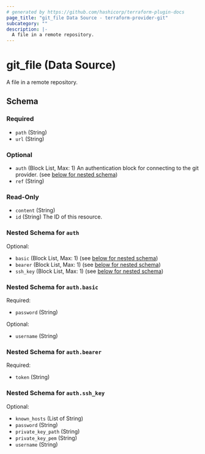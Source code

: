 ```yaml
---
# generated by https://github.com/hashicorp/terraform-plugin-docs
page_title: "git_file Data Source - terraform-provider-git"
subcategory: ""
description: |-
  A file in a remote repository.
---
```


# git_file (Data Source)

A file in a remote repository.



<!-- schema generated by tfplugindocs -->
## Schema

### Required

- `path` (String)
- `url` (String)

### Optional

- `auth` (Block List, Max: 1) An authentication block for connecting to the git provider. (see [below for nested schema](#nestedblock--auth))
- `ref` (String)

### Read-Only

- `content` (String)
- `id` (String) The ID of this resource.

<a id="nestedblock--auth"></a>
### Nested Schema for `auth`

Optional:

- `basic` (Block List, Max: 1) (see [below for nested schema](#nestedblock--auth--basic))
- `bearer` (Block List, Max: 1) (see [below for nested schema](#nestedblock--auth--bearer))
- `ssh_key` (Block List, Max: 1) (see [below for nested schema](#nestedblock--auth--ssh_key))

<a id="nestedblock--auth--basic"></a>
### Nested Schema for `auth.basic`

Required:

- `password` (String)

Optional:

- `username` (String)


<a id="nestedblock--auth--bearer"></a>
### Nested Schema for `auth.bearer`

Required:

- `token` (String)


<a id="nestedblock--auth--ssh_key"></a>
### Nested Schema for `auth.ssh_key`

Optional:

- `known_hosts` (List of String)
- `password` (String)
- `private_key_path` (String)
- `private_key_pem` (String)
- `username` (String)
